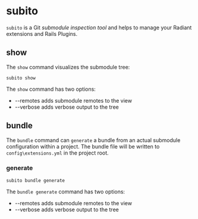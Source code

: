 subito
======

`subito` is a Git *submodule inspection tool* and helps to manage your Radiant extensions and Rails Plugins.

show
----

The `show` command visualizes the submodule tree:

	subito show

The `show` command has two options:

* --remotes adds submodule remotes to the view
* --verbose adds verbose output to the tree

bundle
------

The `bundle` command can `generate` a bundle from an actual submodule configuration within a project. The bundle file will be written to `config\extensions.yml` in the project root.

### generate

	subito bundle generate
	
The `bundle generate` command has two options:

* --remotes adds submodule remotes to the view
* --verbose adds verbose output to the tree
	

